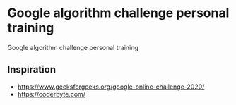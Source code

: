 # Google algorithm challenge personal training
Google algorithm challenge personal training

## Inspiration 
- https://www.geeksforgeeks.org/google-online-challenge-2020/
- https://coderbyte.com/
